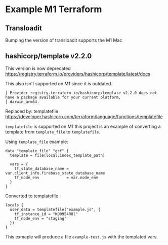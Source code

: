# Example M1 Terraform

## Transloadit
Bumping the version of transloadit supports the M1 Mac

## hashicorp/template v2.2.0
This version is now deprecated
https://registry.terraform.io/providers/hashicorp/template/latest/docs

This also isn't supported on M1 since it is outdated.

```
│ Provider registry.terraform.io/hashicorp/template v2.2.0 does not have a package available for your current platform,
│ darwin_arm64.
```

Replaced by: templatefile
https://developer.hashicorp.com/terraform/language/functions/templatefile

`templatefile` is supported on M1 this project is an example of converting a template from `template_file` to `templatefile`.

Using `template_file` example:
```
data "template_file" "gcf" {
  template = file(local.index_template_path)

  vars = {
    tf_state_database_name = var.client_info.firebase_state_database_name
    tf_node_env            = var.node_env
  }
}
```

Converted to templatefile
```
locals {
  user_data = templatefile("example.js", {
    tf_instance_id = "KO0954R8l"
    tf_node_env = "staging"
  })
}
```

This exmaple will produce a file `example-test.js` with the templated vars.
